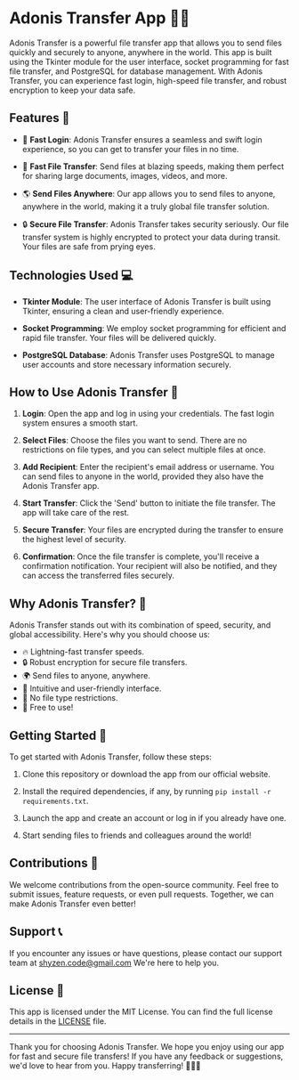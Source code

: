 # Adonis Transfer App 📁📲

Adonis Transfer is a powerful file transfer app that allows you to send files quickly and securely to anyone, anywhere in the world. This app is built using the Tkinter module for the user interface, socket programming for fast file transfer, and PostgreSQL for database management. With Adonis Transfer, you can experience fast login, high-speed file transfer, and robust encryption to keep your data safe.

## Features 🚀

- 💨 **Fast Login**: Adonis Transfer ensures a seamless and swift login experience, so you can get to transfer your files in no time.

- 📂 **Fast File Transfer**: Send files at blazing speeds, making them perfect for sharing large documents, images, videos, and more.

- 🌎 **Send Files Anywhere**: Our app allows you to send files to anyone, anywhere in the world, making it a truly global file transfer solution.

- 🔒 **Secure File Transfer**: Adonis Transfer takes security seriously. Our file transfer system is highly encrypted to protect your data during transit. Your files are safe from prying eyes.

## Technologies Used 💻

- **Tkinter Module**: The user interface of Adonis Transfer is built using Tkinter, ensuring a clean and user-friendly experience.

- **Socket Programming**: We employ socket programming for efficient and rapid file transfer. Your files will be delivered quickly.

- **PostgreSQL Database**: Adonis Transfer uses PostgreSQL to manage user accounts and store necessary information securely.

## How to Use Adonis Transfer 📝

1. **Login**: Open the app and log in using your credentials. The fast login system ensures a smooth start.

2. **Select Files**: Choose the files you want to send. There are no restrictions on file types, and you can select multiple files at once.

3. **Add Recipient**: Enter the recipient's email address or username. You can send files to anyone in the world, provided they also have the Adonis Transfer app.

4. **Start Transfer**: Click the 'Send' button to initiate the file transfer. The app will take care of the rest.

5. **Secure Transfer**: Your files are encrypted during the transfer to ensure the highest level of security.

6. **Confirmation**: Once the file transfer is complete, you'll receive a confirmation notification. Your recipient will also be notified, and they can access the transferred files securely.

## Why Adonis Transfer? 🤔

Adonis Transfer stands out with its combination of speed, security, and global accessibility. Here's why you should choose us:

- 🔥 Lightning-fast transfer speeds.
- 🔒 Robust encryption for secure file transfers.
- 🌍 Send files to anyone, anywhere.
- 🎨 Intuitive and user-friendly interface.
- 💼 No file type restrictions.
- 💼 Free to use!

## Getting Started 🚀

To get started with Adonis Transfer, follow these steps:

1. Clone this repository or download the app from our official website.

2. Install the required dependencies, if any, by running `pip install -r requirements.txt`.

3. Launch the app and create an account or log in if you already have one.

4. Start sending files to friends and colleagues around the world!

## Contributions 🤝

We welcome contributions from the open-source community. Feel free to submit issues, feature requests, or even pull requests. Together, we can make Adonis Transfer even better!

## Support 📞

If you encounter any issues or have questions, please contact our support team at shyzen.code@gmail.com We're here to help you.

## License 📜

This app is licensed under the MIT License. You can find the full license details in the [LICENSE](LICENSE) file.

---

Thank you for choosing Adonis Transfer. We hope you enjoy using our app for fast and secure file transfers! If you have any feedback or suggestions, we'd love to hear from you. Happy transferring! 📁📲🚀
